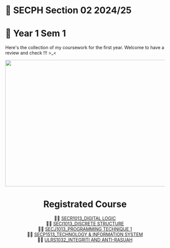 # 🔎 SECPH Section 02 2024/25
# 📂 Year 1 Sem 1
Here's the collection of my coursework for the first year.
Welcome to have a review and check !!! >_<
<head>
<center>
<p align="center"> <img src="https://github.com/user-attachments/assets/6a28ad0e-03be-41ca-bfc8-2dea9558da56" width=700px, height=400px> </p>

# Registrated Course
⛓️‍💥 [SECR1013_DIGITAL LOGIC <br>](https://github.com/JiaLing221/Y1SI/tree/main/SECR1013_DIGITAL%20LOGIC/Lab)
⛓️‍💥 [SECI1013_DISCRETE STRUCTURE <br>](https://github.com/JiaLing221/Y1SI/tree/main/SECI1013_DISCRETE%20STRUCTURE)
⛓️‍💥 [SECJ1013_PROGRAMMING TECHNIQUE 1 <br>](https://github.com/JiaLing221/Y1SI/tree/main/SECJ1013_PROGRAMMING%20TECHNIQUE%201)
⛓️‍💥 [SECP1513_TECHNOLOGY & INFORMATION SYSTEM <br>](https://github.com/JiaLing221/Y1SI/tree/main/SECP1513_TIS/Design%20Thinking)
⛓️‍💥 [ULRS1032_INTEGRITI AND ANTI-RASUAH <br>](https://github.com/JiaLing221/Y1SI/tree/main/ULRS1032_INTEGRITI%20AND%20ANTI-RASUAH)
